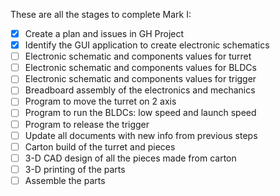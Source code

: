 These are all the stages to complete Mark I:
- [x] Create a plan and issues in GH Project
- [x] Identify the GUI application to create electronic schematics
- [ ] Electronic schematic and components values for turret
- [ ] Electronic schematic and components values for BLDCs
- [ ] Electronic schematic and components values for trigger
- [ ] Breadboard assembly of the electronics and mechanics
- [ ] Program to move the turret on 2 axis
- [ ] Program to run the BLDCs: low speed and launch speed
- [ ] Program to release the trigger
- [ ] Update all documents with new info from previous steps
- [ ] Carton build of the turret and pieces
- [ ] 3-D CAD design of all the pieces made from carton
- [ ] 3-D printing of the parts
- [ ] Assemble the parts
